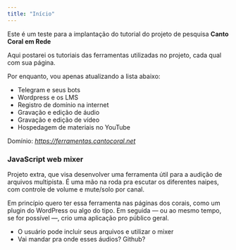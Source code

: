 ```yaml
---
title: "Início"
---
```


Este é um teste para a implantação do tutorial do projeto de pesquisa **Canto Coral em Rede** 

Aqui postarei os tutoriais das ferramentas utilizadas no projeto, cada qual com sua página.

Por enquanto, vou apenas atualizando a lista abaixo:

- Telegram e seus bots
- Wordpress e os LMS
- Registro de domínio na internet
- Gravação e edição de áudio
- Gravação e edição de vídeo
- Hospedagem de materiais no YouTube 

Domínio: *https://ferramentas.cantocoral.net*

### JavaScript web mixer

Projeto extra, que visa desenvolver uma ferramenta útil para a audição de arquivos multipista. É uma mão na roda pra escutar os diferentes naipes, com controle de volume e mute/solo por canal.

Em princípio quero ter essa ferramenta nas páginas dos corais, como um plugin do WordPress ou algo do tipo. Em seguida — ou ao mesmo tempo, se for possível —, crio uma aplicação pro público geral.

- O usuário pode incluir seus arquivos e utilizar o mixer
- Vai mandar pra onde esses áudios? Github?
